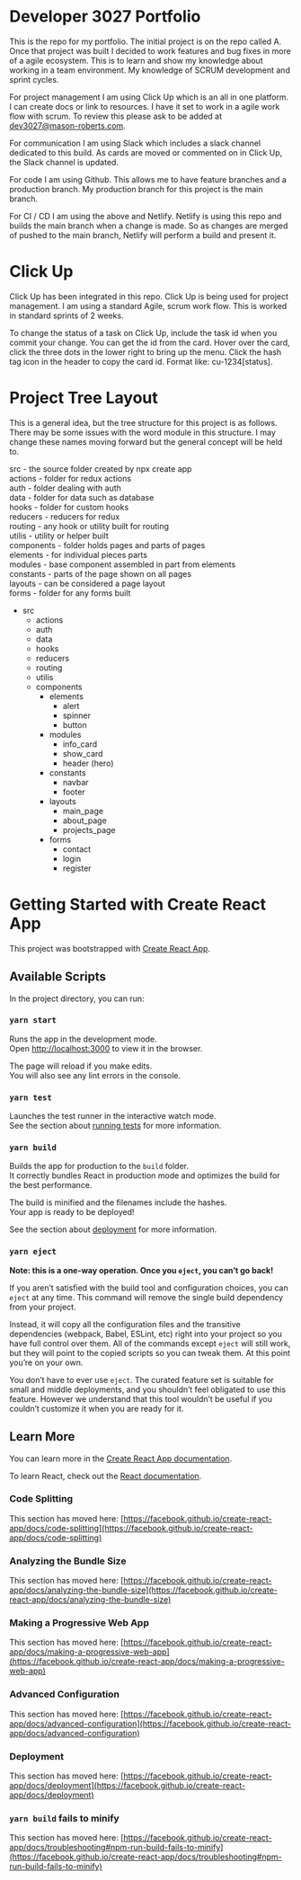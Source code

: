# Developer 3027 Portfolio
This is the repo for my portfolio. The initial project is on the repo called A. Once that project was built I decided to work features and bug fixes in more of a agile ecosystem. This is to learn and show my knowledge about working in a team environment. My knowledge of SCRUM development and sprint cycles.

For project management I am using Click Up which is an all in one platform. I can create docs or link to resources. I have it set to work in a agile work flow with scrum. To review this please ask to be added at dev3027@mason-roberts.com.

For communication I am using Slack which includes a slack channel dedicated to this build. As cards are moved or commented on in Click Up, the Slack channel is updated.

For code I am using Github. This allows me to have feature branches and a production branch. My production branch for this project is the main branch.

For CI / CD I am using the above and Netlify. Netlify is using this repo and builds the main branch when a change is made. So as changes are merged of pushed to the main branch, Netlify will perform a build and present it.

# Click Up
Click Up has been integrated in this repo. Click Up is being used for project management. I am using a standard Agile, scrum work flow. This is worked in standard sprints of 2 weeks.

To change the status of a task on Click Up, include the task id when you commit your change. You can get the id from the card. Hover over the card, click the three dots in the lower right to bring up the menu. Click the hash tag icon in the header to copy the card id. Format like: cu-1234[status].

# Project Tree Layout
This is a general idea, but the tree structure for this project is as follows. There may be some issues with the word module in this structure. I may change these names moving forward but the general concept will be held to.

src - the source folder created by npx create app<br>
actions - folder for redux actions<br>
auth - folder dealing with auth<br>
data - folder for data such as database<br>
hooks - folder for custom hooks<br>
reducers - reducers for redux<br>
routing - any hook or utility built for routing<br>
utilis - utility or helper built<br>
components - folder holds pages and parts of pages<br>
elements - for individual pieces parts<br>
modules - base component assembled in part from elements<br>
constants - parts of the page shown on all pages<br>
layouts - can be considered a page layout<br>
forms - folder for any forms built


* src
  * actions
  * auth
  * data
  * hooks
  * reducers
  * routing
  * utilis
  * components
    * elements
      * alert
      * spinner
      * button
    * modules
      * info_card
      * show_card
      * header (hero)
    * constants
      * navbar
      * footer
    * layouts
      * main_page
      * about_page
      * projects_page
    * forms
      * contact
      * login
      * register

# Getting Started with Create React App

This project was bootstrapped with [Create React App](https://github.com/facebook/create-react-app).

## Available Scripts

In the project directory, you can run:

### `yarn start`

Runs the app in the development mode.\
Open [http://localhost:3000](http://localhost:3000) to view it in the browser.

The page will reload if you make edits.\
You will also see any lint errors in the console.

### `yarn test`

Launches the test runner in the interactive watch mode.\
See the section about [running tests](https://facebook.github.io/create-react-app/docs/running-tests) for more information.

### `yarn build`

Builds the app for production to the `build` folder.\
It correctly bundles React in production mode and optimizes the build for the best performance.

The build is minified and the filenames include the hashes.\
Your app is ready to be deployed!

See the section about [deployment](https://facebook.github.io/create-react-app/docs/deployment) for more information.

### `yarn eject`

**Note: this is a one-way operation. Once you `eject`, you can’t go back!**

If you aren’t satisfied with the build tool and configuration choices, you can `eject` at any time. This command will remove the single build dependency from your project.

Instead, it will copy all the configuration files and the transitive dependencies (webpack, Babel, ESLint, etc) right into your project so you have full control over them. All of the commands except `eject` will still work, but they will point to the copied scripts so you can tweak them. At this point you’re on your own.

You don’t have to ever use `eject`. The curated feature set is suitable for small and middle deployments, and you shouldn’t feel obligated to use this feature. However we understand that this tool wouldn’t be useful if you couldn’t customize it when you are ready for it.

## Learn More

You can learn more in the [Create React App documentation](https://facebook.github.io/create-react-app/docs/getting-started).

To learn React, check out the [React documentation](https://reactjs.org/).

### Code Splitting

This section has moved here: [https://facebook.github.io/create-react-app/docs/code-splitting](https://facebook.github.io/create-react-app/docs/code-splitting)

### Analyzing the Bundle Size

This section has moved here: [https://facebook.github.io/create-react-app/docs/analyzing-the-bundle-size](https://facebook.github.io/create-react-app/docs/analyzing-the-bundle-size)

### Making a Progressive Web App

This section has moved here: [https://facebook.github.io/create-react-app/docs/making-a-progressive-web-app](https://facebook.github.io/create-react-app/docs/making-a-progressive-web-app)

### Advanced Configuration

This section has moved here: [https://facebook.github.io/create-react-app/docs/advanced-configuration](https://facebook.github.io/create-react-app/docs/advanced-configuration)

### Deployment

This section has moved here: [https://facebook.github.io/create-react-app/docs/deployment](https://facebook.github.io/create-react-app/docs/deployment)

### `yarn build` fails to minify

This section has moved here: [https://facebook.github.io/create-react-app/docs/troubleshooting#npm-run-build-fails-to-minify](https://facebook.github.io/create-react-app/docs/troubleshooting#npm-run-build-fails-to-minify)
